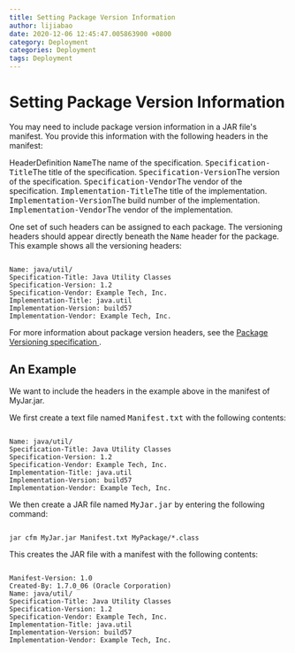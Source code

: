 ```yaml
---
title: Setting Package Version Information
author: lijiabao
date: 2020-12-06 12:45:47.005863900 +0800
category: Deployment
categories: Deployment
tags: Deployment
---
```


# Setting Package Version Information

You may need to include package version information in a JAR file's manifest. You provide this information with the following headers in the manifest:
<th id="h1">Header</th><th id="h2">Definition</th>
<td headers="h1"><tt>Name</tt></td><td headers="h2">The name of the specification.</td>
<td headers="h1"><tt>Specification-Title</tt></td><td headers="h2">The title of the specification.</td>
<td headers="h1"><tt>Specification-Version</tt></td><td headers="h2">The version of the specification.</td>
<td headers="h1"><tt>Specification-Vendor</tt></td><td headers="h2">The vendor of the specification.</td>
<td headers="h1"><tt>Implementation-Title</tt></td><td headers="h2">The title of the implementation.</td>
<td headers="h1"><tt>Implementation-Version</tt></td><td headers="h2">The build number of the implementation.</td>
<td headers="h1"><tt>Implementation-Vendor</tt></td><td headers="h2">The vendor of the implementation.</td>

One set of such headers can be assigned to each package. The versioning headers should appear directly beneath the <tt>Name</tt> header for the package. This example shows all the versioning headers:

```

Name: java/util/
Specification-Title: Java Utility Classes
Specification-Version: 1.2
Specification-Vendor: Example Tech, Inc.
Implementation-Title: java.util
Implementation-Version: build57
Implementation-Vendor: Example Tech, Inc.

```

For more information about package version headers, see the 
[Package Versioning specification ](https://docs.oracle.com/javase/8/docs/technotes/guides/versioning/spec/versioning2.html#wp89936).

## An Example

We want to include the headers in the example above in the manifest of MyJar.jar.

We first create a text file named <tt>Manifest.txt</tt> with the following contents:

```

Name: java/util/
Specification-Title: Java Utility Classes
Specification-Version: 1.2
Specification-Vendor: Example Tech, Inc.
Implementation-Title: java.util 
Implementation-Version: build57
Implementation-Vendor: Example Tech, Inc.

```

We then create a JAR file named <tt>MyJar.jar</tt> by entering the following command:

```

jar cfm MyJar.jar Manifest.txt MyPackage/*.class

```

This creates the JAR file with a manifest with the following contents:

```

Manifest-Version: 1.0
Created-By: 1.7.0_06 (Oracle Corporation)
Name: java/util/
Specification-Title: Java Utility Classes
Specification-Version: 1.2
Specification-Vendor: Example Tech, Inc.
Implementation-Title: java.util 
Implementation-Version: build57
Implementation-Vendor: Example Tech, Inc.

```
